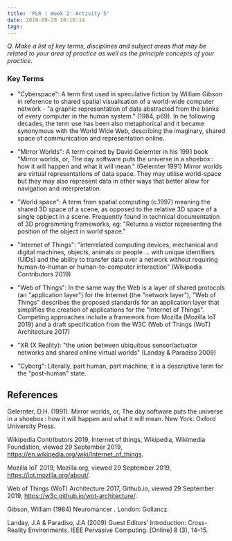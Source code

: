 ```yaml
---
title: 'PLR | Week 2: Activity 5'
date: 2019-09-29 20:10:14
tags:
---
```


_Q. Make a list of key terms, disciplines and subject areas that may be related to your area of practice as well as the principle concepts of your practice._

### Key Terms

- "Cyberspace": A term first used in speculative fiction by William Gibson in reference to shared spatial visualisation of a world-wide computer network - "a graphic representation of data abstracted from the banks of every computer in the human system." (1984, p69). In he following decades, the term use has been also metaphorical and it became synonymous with the World Wide Web, describing the imaginary, shared space of communication and representation online.

- "Mirror Worlds": A term coined by David Gelernter in his 1991 book "Mirror worlds, or, The day software puts the universe in a shoebox : how it will happen and what it will mean." (Gelernter 1991) Mirror worlds are virtual representations of data space. They may utilise world-space but they may also represent data in other ways that better allow for navigation and interpretation.

- "World space": A term from spatial computing (c.1997) meaning the shared 3D space of a scene, as opposed to the relative 3D space of a single opbject in a scene. Frequently found in technical documentation of 3D programming frameworks, eg: "Returns a vector representing the position of the object in world space."

- "Internet of Things": "interrelated computing devices, mechanical and digital machines, objects, animals or people ... with unique identifiers (UIDs) and the ability to transfer data over a network without requiring human-to-human or human-to-computer interaction" (Wikipedia Contributors 2019)

- "Web of Things": In the same way the Web is a layer of shared protocols (an "application layer") for the Internet (the "network layer"), "Web of Things" describes the proposed standards for an application layer that simplifies the creation of applications for the "Internet of Things". Competing approaches include a framework from Mozilla (Mozilla IoT 2019) and a draft specification from the W3C (Web of Things (WoT) Architecture 2017)

- "XR (X Reality): "the union between ubiquitous sensor/actuator networks and shared online virtual worlds" (Landay & Paradiso 2009)

- "Cyborg": Literally, part human, part machine, it is a descriptive term for the "post-human" state.

## References

Gelernter, D.H. (1991). Mirror worlds, or, The day software puts the universe in a shoebox : how it will happen and what it will mean. New York: Oxford University Press.

Wikipedia Contributors 2019, Internet of things, Wikipedia, Wikimedia Foundation, viewed 29 September 2019, <https://en.wikipedia.org/wiki/Internet_of_things>.

Mozilla IoT 2019, Mozilla.org, viewed 29 September 2019, <https://iot.mozilla.org/about/>.

Web of Things (WoT) Architecture 2017, Github.io, viewed 29 September 2019, <https://w3c.github.io/wot-architecture/>.

Gibson, William (1984) Neuromancer . London: Gollancz.

Landay, J.A & Paradiso, J.A (2009) Guest Editors’ Introduction: Cross-Reality Environments. IEEE Pervasive Computing. [Online] 8 (3), 14–15.

‌

‌

‌
